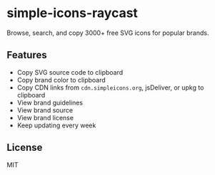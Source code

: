# simple-icons-raycast

Browse, search, and copy 3000+ free SVG icons for popular brands.

## Features

- Copy SVG source code to clipboard
- Copy brand color to clipboard
- Copy CDN links from `cdn.simpleicons.org`, jsDeliver, or upkg to clipboard
- View brand guidelines
- View brand source
- View brand license
- Keep updating every week

## License

MIT
